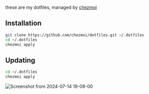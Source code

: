 these are my dotfiles, managed by [chezmoi](https://www.chezmoi.io/)
## Installation

```sh
git clone https://github.com/chezmoi/dotfiles.git ~/.dotfiles
cd ~/.dotfiles
chezmoi apply
```

## Updating

```sh
cd ~/.dotfiles
chezmoi apply
```

![Screenshot from 2024-07-14 19-08-00](https://github.com/user-attachments/assets/3824bc30-e24b-49f1-85af-4ba9d405cf95)

